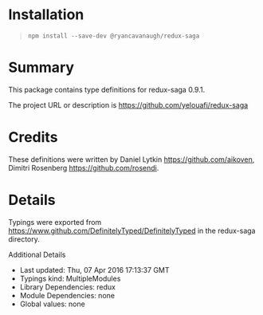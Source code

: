 # Installation
> `npm install --save-dev @ryancavanaugh/redux-saga`

# Summary
This package contains type definitions for redux-saga 0.9.1.

The project URL or description is https://github.com/yelouafi/redux-saga

# Credits

These definitions were written by Daniel Lytkin <https://github.com/aikoven>, Dimitri Rosenberg <https://github.com/rosendi>.

# Details
Typings were exported from https://www.github.com/DefinitelyTyped/DefinitelyTyped in the redux-saga directory.

Additional Details
 * Last updated: Thu, 07 Apr 2016 17:13:37 GMT
 * Typings kind: MultipleModules
 * Library Dependencies: redux
 * Module Dependencies: none
 * Global values: none
